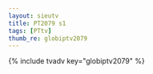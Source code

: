 ```yaml
--- 
layout: sieutv
title: PT2079 s1
tags: [PTtv]
thumb_re: globiptv2079
---
```

{% include tvadv key="globiptv2079" %} 
